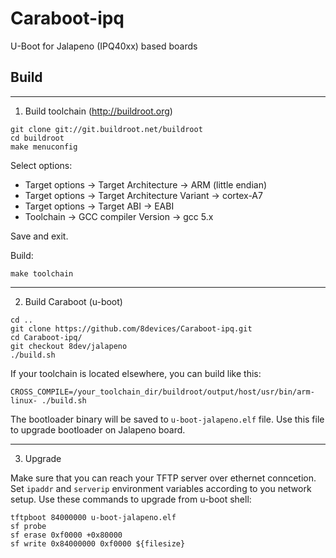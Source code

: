 Caraboot-ipq
========

U-Boot for Jalapeno (IPQ40xx) based boards


Build
-------

----
1) Build toolchain (http://buildroot.org)

```
git clone git://git.buildroot.net/buildroot
cd buildroot
make menuconfig
```
Select options:
* Target options -> Target Architecture -> ARM (little endian)
* Target options -> Target Architecture Variant -> cortex-A7
* Target options -> Target ABI -> EABI
* Toolchain -> GCC compiler Version -> gcc 5.x

Save and exit.

Build:
```
make toolchain
```
----
2) Build Caraboot (u-boot)

```
cd ..
git clone https://github.com/8devices/Caraboot-ipq.git
cd Caraboot-ipq/
git checkout 8dev/jalapeno
./build.sh
```

If your toolchain is located elsewhere, you can build like this:
```
CROSS_COMPILE=/your_toolchain_dir/buildroot/output/host/usr/bin/arm-linux- ./build.sh
```


The bootloader binary will be saved to ```u-boot-jalapeno.elf``` file. Use this file to upgrade bootloader on Jalapeno board.

----
3) Upgrade

Make sure that you can reach your TFTP server over ethernet conncetion. Set `ipaddr` and `serverip` environment variables according to you network setup.
Use these commands to upgrade from u-boot shell:
```
tftpboot 84000000 u-boot-jalapeno.elf
sf probe
sf erase 0xf0000 +0x80000
sf write 0x84000000 0xf0000 ${filesize}
```
